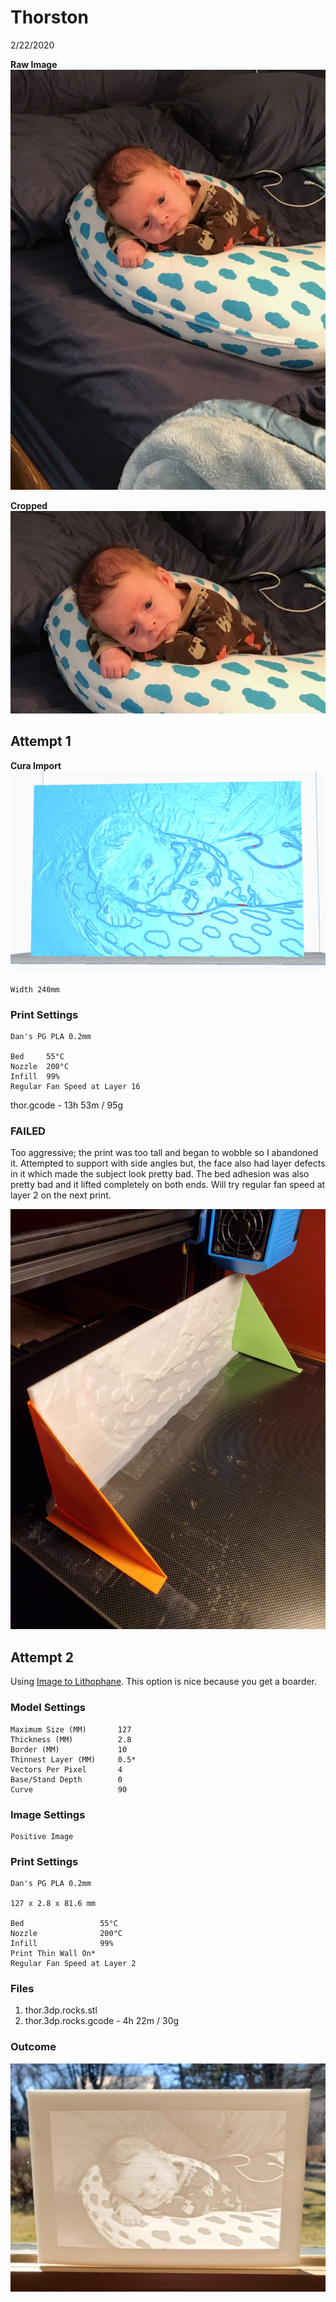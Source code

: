# Thorston

2/22/2020

**Raw Image**
![](thor-raw.jpeg)

**Cropped**
![](thor.jpg)

## Attempt 1

**Cura Import**
![](thor-cura.jpg)

	Width 240mm
	
### Print Settings	

	Dan's PG PLA 0.2mm
	
	Bed 	55°C
	Nozzle	200°C
	Infill	99%
	Regular Fan Speed at Layer 16
	

thor.gcode - 13h 53m / 95g

### FAILED

Too aggressive; the print was too tall and began to wobble so I abandoned it. Attempted to support with side angles but, the face also had layer defects in it which made the subject look pretty bad. The bed adhesion was also pretty bad and it lifted completely on both ends. Will try regular fan speed at layer 2 on the next print.

![](thor.gcode.FAILED.jpg)

## Attempt 2

Using [Image to Lithophane](http://3dp.rocks/lithophane/). This option is nice because you get a boarder.

### Model Settings

	Maximum Size (MM)		127
	Thickness (MM)			2.8
	Border (MM)				10
	Thinnest Layer (MM)		0.5*
	Vectors Per Pixel		4
	Base/Stand Depth		0
	Curve					90
	
### Image Settings
	
	Positive Image

### Print Settings	

	Dan's PG PLA 0.2mm
	
	127 x 2.8 x 81.6 mm
	
	Bed 				55°C
	Nozzle				200°C
	Infill				99%
	Print Thin Wall	On*
	Regular Fan Speed at Layer 2

### Files
	
1. thor.3dp.rocks.stl
1. thor.3dp.rocks.gcode - 4h 22m / 30g

### Outcome

![](thor-print.jpg)
